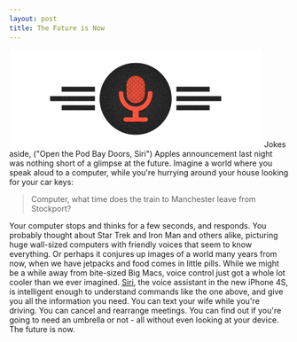 ```yaml
---
layout: post
title: The Future is Now
---
```


![](/uploads/2011/10/siri.png) Jokes aside, ("Open the Pod Bay Doors, Siri") Apples announcement last night was nothing short of a glimpse at the future. Imagine a world where you speak aloud to a computer, while you're hurrying around your house looking for your car keys:


> Computer, what time does the train to Manchester leave from Stockport?


Your computer stops and thinks for a few seconds, and responds. You probably thought about Star Trek and Iron Man and others alike, picturing huge wall-sized computers with friendly voices that seem to know everything. Or perhaps it conjures up images of a world many years from now, when we have jetpacks and food comes in little pills. While we might be a while away from bite-sized Big Macs, voice control just got a whole lot cooler than we ever imagined. [Siri](http://www.apple.com/iphone/features/siri.html), the voice assistant in the new iPhone 4S, is intelligent enough to understand commands like the one above, and give you all the information you need. You can text your wife while you're driving. You can cancel and rearrange meetings. You can find out if you're going to need an umbrella or not - all without even looking at your device. The future is now.
